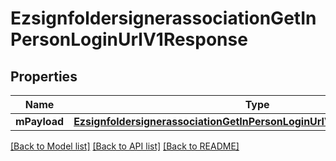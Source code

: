 # EzsignfoldersignerassociationGetInPersonLoginUrlV1Response

## Properties
Name | Type | Description | Notes
------------ | ------------- | ------------- | -------------
**mPayload** | [**EzsignfoldersignerassociationGetInPersonLoginUrlV1ResponseMPayload***](EzsignfoldersignerassociationGetInPersonLoginUrlV1ResponseMPayload.md) |  | 

[[Back to Model list]](../README.md#documentation-for-models) [[Back to API list]](../README.md#documentation-for-api-endpoints) [[Back to README]](../README.md)



